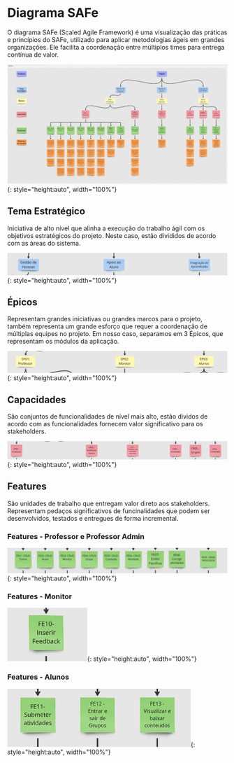 # Diagrama SAFe
O diagrama SAFe (Scaled Agile Framework) é uma visualização das práticas e princípios do SAFe, utilizado para aplicar metodologias ágeis em grandes organizações. Ele facilita a coordenação entre múltiplos times para entrega contínua de valor.

![SAFe](assets/SAFe.png){: style="height:auto", width="100%"}

## Tema Estratégico
Iniciativa de alto nível que alinha a execução do trabalho ágil com os objetivos estratégicos do projeto. Neste caso, estão divididos de acordo com as áreas do sistema.

![Temas Estratégicos](assets/temaestrategico.png){: style="height:auto", width="100%"}

## Épicos
Representam grandes iniciativas ou grandes marcos para o projeto, também representa um grande esforço que requer a coordenação de múltiplas equipes no projeto. Em nosso caso, separamos em 3 Épicos, que representam os módulos da aplicação.

![Épicos](assets/epicos.png){: style="height:auto", width="100%"}

## Capacidades
São conjuntos de funcionalidades de nível mais alto, estão dividos de acordo com as funcionalidades fornecem valor significativo para os stakeholders.

![Capacidades](assets/capacidades.png){: style="height:auto", width="100%"}

## Features

São unidades de trabalho que entregam valor direto aos stakeholders. Representam pedaços significativos de funcinalidades que podem ser desenvolvidos, testados e entregues de forma incremental.

### Features - Professor e Professor Admin
![Features - Professor e Professor Admin](assets/features-professor.png){: style="height:auto", width="100%"}

### Features - Monitor
![Features - Monitor](assets/features-monitor.png){: style="height:auto", width="100%"}

### Features - Alunos
![Features - Alunos](assets/features-alunos.png){: style="height:auto", width="100%"}